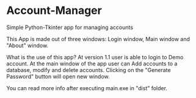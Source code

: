 # Account-Manager
Simple Python-Tkinter app for managing accounts

This App is made out of three windows: Login window, Main window and "About" window.

What is the use of this app?
At version 1.1 user is able to login to Demo account.
At the main window of the app user can Add accounts to a database, modify and delete accounts.
Clicking on the "Generate Password" button will open new window.

You can read more info after executing main.exe in "dist" folder.
